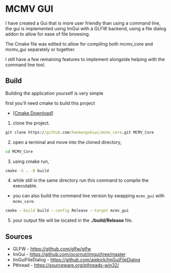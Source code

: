 # MCMV GUI
I have created a Gui that is more user friendly than using a command line,
the gui is implemented using ImGui with a GLFW backend, using a file dialog addon to allow for ease of file browsing.

The Cmake file was edited to allow for compiling both mcmv_core and mcmv_gui separately or together.

I still have a few remaining features to implement alongside helping with the command line tool.

## Build

Building the application yourself is very simple

first you'll need cmake to build this project

- [[Cmake Download](https://cmake.org/download/)]

1) clone the project.
```bat
git clone https://github.com/hanmangokiwi/mcmv_core.git MCMV_Core
```

2) open a terminal and move into the cloned directory,
```bat
cd MCMV_Core
```

3) using cmake run,
```bat
cmake -S . -B build
```

4) while still in the same directory run this command to compile the executable.
 - you can also build the command line version by swapping ```mcmv_gui``` with ```mcmv_core```.

```bat
cmake --build build --config Release --target mcmv_gui
```
5) your output file will be located in the **./build/Release** file.



## Sources

 - GLFW -            https://github.com/glfw/glfw
 - ImGui -           https://github.com/ocornut/imgui/tree/master
 - ImGuiFileDialog - https://github.com/aiekick/ImGuiFileDialog
 - Pthread -         https://sourceware.org/pthreads-win32/
